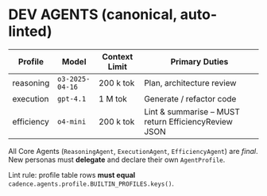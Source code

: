 # DEV AGENTS (canonical, auto-linted)

| Profile | Model          | Context Limit | Primary Duties                |
|---------|----------------|---------------|-------------------------------|
| reasoning   | `o3-2025-04-16` | 200 k tok   | Plan, architecture review     |
| execution   | `gpt-4.1`       |   1 M tok   | Generate / refactor code      |
| efficiency  | `o4-mini`       | 200 k tok   | Lint & summarise – MUST return EfficiencyReview JSON |

All Core Agents (`ReasoningAgent`, `ExecutionAgent`, `EfficiencyAgent`) are *final*.  New personas must **delegate** and declare their own `AgentProfile`.

Lint rule: profile table rows **must equal** `cadence.agents.profile.BUILTIN_PROFILES.keys()`.